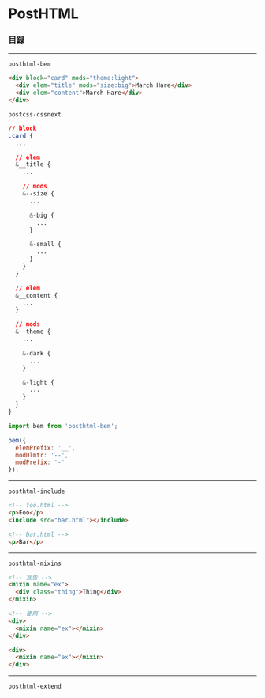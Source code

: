 # PostHTML

### 目錄

***

`posthtml-bem`

```html
<div block="card" mods="theme:light">
  <div elem="title" mods="size:big">March Hare</div>
  <div elem="content">March Hare</div>
</div>
```

`postcss-cssnext`

```css
// block
.card {
  ...

  // elem
  &__title {
    ...

    // mods
    &--size {
      ...

      &-big {
        ...
      }

      &-small {
        ...
      }
    }
  }

  // elem
  &__content {
    ...
  }

  // mods
  &--theme {
    ...

    &-dark {
      ...
    }

    &-light {
      ...
    }
  }
}
```

```js
import bem from 'posthtml-bem';

bem({
  elemPrefix: '__',
  modDlmtr: '--',
  modPrefix: '-'
});
```

***

`posthtml-include`

```html
<!-- foo.html -->
<p>Foo</p>
<include src="bar.html"></include>
```

```html
<!-- bar.html -->
<p>Bar</p>
```

***

`posthtml-mixins`

```html
<!-- 宣告 -->
<mixin name="ex">
  <div class="thing">Thing</div>
</mixin>

<!-- 使用 -->
<div>
  <mixin name="ex"></mixin>
</div>

<div>
  <mixin name="ex"></mixin>
</div>
```

***

`posthtml-extend`
